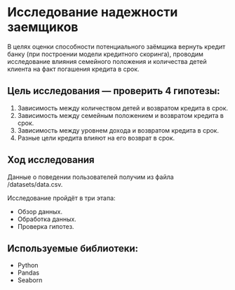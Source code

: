 # Исследование надежности заемщиков
В целях оценки способности потенциального заёмщика вернуть кредит банку (при построении модели кредитного скоринга), проводим исследование влияния семейного положения и количества детей клиента на факт погашения кредита в срок.

## Цель исследования — проверить 4 гипотезы:

1. Зависимость между количеством детей и возвратом кредита в срок.
2. Зависимость между семейным положением и возвратом кредита в срок.
3. Зависимость между уровнем дохода и возвратом кредита в срок.
4. Разные цели кредита влияют на его возврат в срок.

## Ход исследования

Данные о поведении пользователей получим из файла /datasets/data.csv. 

Исследование пройдёт в три этапа:

* Обзор данных.
* Обработка данных.
* Проверка гипотез.

## Используемые библиотеки:
* Python
* Pandas
* Seaborn
